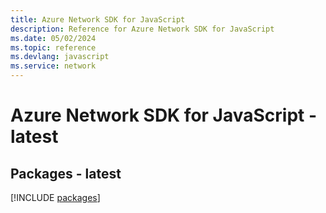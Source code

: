 ```yaml
---
title: Azure Network SDK for JavaScript
description: Reference for Azure Network SDK for JavaScript
ms.date: 05/02/2024
ms.topic: reference
ms.devlang: javascript
ms.service: network
---
```

# Azure Network SDK for JavaScript - latest
## Packages - latest
[!INCLUDE [packages](network-index.md)]